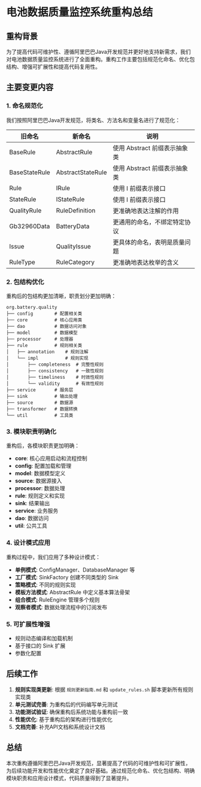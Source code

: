 # 电池数据质量监控系统重构总结

## 重构背景

为了提高代码可维护性、遵循阿里巴巴Java开发规范并更好地支持新需求，我们对电池数据质量监控系统进行了全面重构。重构工作主要包括规范化命名、优化包结构、增强可扩展性和提高代码复用性。

## 主要变更内容

### 1. 命名规范化

我们按照阿里巴巴Java开发规范，将类名、方法名和变量名进行了规范化：

| 旧命名 | 新命名 | 说明 |
|-------|-------|------|
| BaseRule | AbstractRule | 使用 Abstract 前缀表示抽象类 |
| BaseStateRule | AbstractStateRule | 使用 Abstract 前缀表示抽象类 |
| Rule | IRule | 使用 I 前缀表示接口 |
| StateRule | IStateRule | 使用 I 前缀表示接口 |
| QualityRule | RuleDefinition | 更准确地表达注解的作用 |
| Gb32960Data | BatteryData | 更通用的命名，不绑定特定协议 |
| Issue | QualityIssue | 更具体的命名，表明是质量问题 |
| RuleType | RuleCategory | 更准确地表达枚举的含义 |

### 2. 包结构优化

重构后的包结构更加清晰，职责划分更加明确：

```
org.battery.quality
├── config        # 配置相关类
├── core          # 核心应用类
├── dao           # 数据访问对象
├── model         # 数据模型
├── processor     # 处理器
├── rule          # 规则相关类
│   ├── annotation    # 规则注解
│   └── impl          # 规则实现
│       ├── completeness  # 完整性规则
│       ├── consistency   # 一致性规则
│       ├── timeliness    # 时效性规则
│       └── validity      # 有效性规则
├── service       # 服务层
├── sink          # 输出处理
├── source        # 数据源
├── transformer   # 数据转换
└── util          # 工具类
```

### 3. 模块职责明确化

重构后，各模块职责更加明确：

- **core**: 核心应用启动和流程控制
- **config**: 配置加载和管理
- **model**: 数据模型定义
- **source**: 数据源接入
- **processor**: 数据处理
- **rule**: 规则定义和实现
- **sink**: 结果输出
- **service**: 业务服务
- **dao**: 数据访问
- **util**: 公共工具

### 4. 设计模式应用

重构过程中，我们应用了多种设计模式：

- **单例模式**: ConfigManager、DatabaseManager 等
- **工厂模式**: SinkFactory 创建不同类型的 Sink
- **策略模式**: 不同的规则实现
- **模板方法模式**: AbstractRule 中定义基本算法骨架
- **组合模式**: RuleEngine 管理多个规则
- **观察者模式**: 数据处理流程中的订阅发布

### 5. 可扩展性增强

- 规则动态编译和加载机制
- 基于接口的 Sink 扩展
- 参数化配置

## 后续工作

1. **规则实现类更新**: 根据 `规则更新指南.md` 和 `update_rules.sh` 脚本更新所有规则实现类
2. **单元测试完善**: 为重构后的代码编写单元测试
3. **功能测试验证**: 确保重构后系统功能与重构前一致
4. **性能优化**: 基于重构后的架构进行性能优化
5. **文档完善**: 补充API文档和系统设计文档

## 总结

本次重构遵循阿里巴巴Java开发规范，显著提高了代码的可维护性和可扩展性，为后续功能开发和性能优化奠定了良好基础。通过规范化命名、优化包结构、明确模块职责和应用设计模式，代码质量得到了显著提升。 